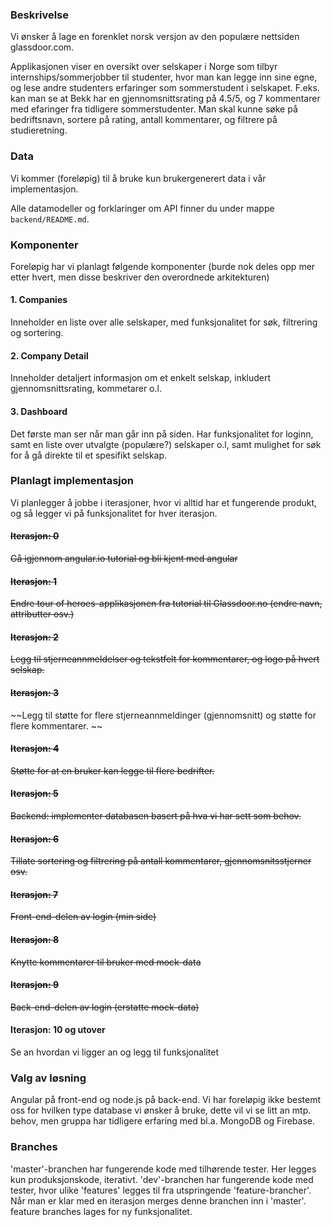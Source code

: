 ### Beskrivelse

Vi ønsker å lage en forenklet norsk versjon av den populære nettsiden glassdoor.com.

Applikasjonen viser en oversikt over selskaper i Norge som tilbyr internships/sommerjobber til studenter, hvor man kan legge inn sine egne, og lese andre studenters erfaringer som sommerstudent i selskapet. F.eks. kan man se at Bekk har en gjennomsnittsrating på 4.5/5, og 7 kommentarer med efaringer fra tidligere sommerstudenter. Man skal kunne søke på bedriftsnavn, sortere på rating, antall kommentarer, og filtrere på studieretning. 



### Data

Vi kommer (foreløpig) til å bruke kun brukergenerert data i vår implementasjon.

Alle datamodeller og forklaringer om API finner du under mappe `backend/README.md`.


### Komponenter

Foreløpig har vi planlagt følgende komponenter (burde nok deles opp mer etter hvert, men disse beskriver den overordnede arkitekturen)

#### 1. Companies

Inneholder en liste over alle selskaper, med funksjonalitet for søk, filtrering og sortering. 

#### 2. Company Detail

Inneholder detaljert informasjon om et enkelt selskap, inkludert gjennomsnittsrating, kommetarer o.l. 

#### 3. Dashboard

Det første man ser når man går inn på siden. Har funksjonalitet for loginn, samt en liste over utvalgte (populære?) selskaper o.l, samt mulighet for søk for å gå direkte til et spesifikt selskap. 

### Planlagt implementasjon

Vi planlegger å jobbe i iterasjoner, hvor vi alltid har et fungerende produkt, og så legger vi på funksjonalitet for hver iterasjon.

#### ~~Iterasjon: 0~~

~~Gå igjennom angular.io tutorial og bli kjent med angular~~

#### ~~Iterasjon: 1~~

~~Endre tour of heroes-applikasjonen fra tutorial til Glassdoor.no (endre navn, attributter osv.)~~

#### ~~Iterasjon: 2~~

~~Legg til stjerneannmeldelser og tekstfelt for kommentarer, og logo på hvert selskap.~~

#### ~~Iterasjon: 3~~

~~Legg til støtte for flere stjerneannmeldinger (gjennomsnitt) og støtte for flere kommentarer. ~~

#### ~~Iterasjon: 4~~

~~Støtte for at en bruker kan legge til flere bedrifter.~~

#### ~~Iterasjon: 5~~

~~Backend: implementer databasen basert på hva vi har sett som behov.~~

#### ~~Iterasjon: 6~~

~~Tillate sortering og filtrering på antall kommentarer, gjennomsnitsstjerner osv.~~

#### ~~Iterasjon: 7~~

~~Front-end-delen av login (min side)~~

#### ~~Iterasjon: 8~~

~~Knytte kommentarer til bruker med mock-data~~

#### ~~Iterasjon: 9~~

~~Back-end-delen av login (erstatte mock-data)~~

#### Iterasjon: 10 og utover

Se an hvordan vi ligger an og legg til funksjonalitet



### Valg av løsning

Angular på front-end og node.js på back-end. Vi har foreløpig ikke bestemt oss for hvilken type database vi ønsker å bruke, dette vil vi se litt an mtp. behov, men gruppa har tidligere erfaring med bl.a. MongoDB og Firebase. 


### Branches

'master'-branchen har fungerende kode med tilhørende tester. Her legges kun produksjonskode, iterativt.
'dev'-branchen har fungerende kode med tester, hvor ulike 'features' legges til fra utspringende 'feature-brancher'. Når man er klar med en iterasjon merges denne branchen inn i 'master'.
feature branches lages for ny funksjonalitet.
